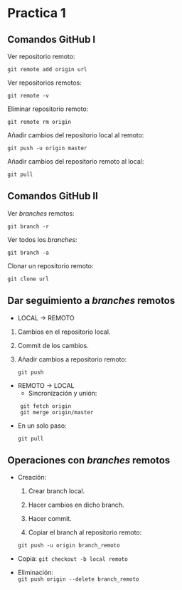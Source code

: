 # Practica 1
## Comandos GitHub I  

Ver repositorio remoto:  

`git remote add origin url`  

Ver repositorios remotos:  

`git remote -v`  

Eliminar repositorio remoto:  

`git remote rm origin`  

Añadir cambios del repositorio local al remoto:  

`git push -u origin master`  

Añadir cambios del repositorio remoto al local:  

`git pull`  

## Comandos GitHub II  

Ver *branches* remotos:  

`git branch -r`  

Ver todos los *branches*:  

`git branch -a`  

Clonar un repositorio remoto:  

`git clone url`  

## Dar seguimiento a *branches* remotos  

* LOCAL -> REMOTO  
1. Cambios en el repositorio local.  

2. Commit de los cambios.  

3. Añadir cambios a repositorio remoto:  

      `git push`  

* REMOTO -> LOCAL  
  * Sincronización y unión:  
~~~
    git fetch origin  
    git merge origin/master  
~~~
  * En un solo paso:  

      `git pull`  

## Operaciones con *branches* remotos  

* Creación:  
  1. Crear branch local.  

  2. Hacer cambios en dicho branch.  

  3. Hacer commit.  

  4. Copiar el branch al repositorio remoto:  

    `git push -u origin branch_remoto`  

* Copia:
  `git checkout -b local remoto`  

* Eliminación:  
  `git push origin --delete branch_remoto`  
